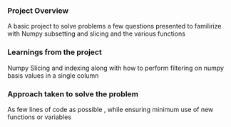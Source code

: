 ### Project Overview

 A basic project to solve problems a few questions presented to familirize with Numpy subsetting and slicing and the various functions


### Learnings from the project

 Numpy Slicing and indexing along with how to perform filtering on numpy basis values in a single column


### Approach taken to solve the problem

 As few lines of code as possible , while ensuring minimum use of new functions or variables



